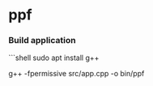 <div style="text-decoration: none">

<h1>ppf</h1>

<h3>Build application</h3>
```shell
sudo apt install g++

g++ -fpermissive src/app.cpp -o bin/ppf
```